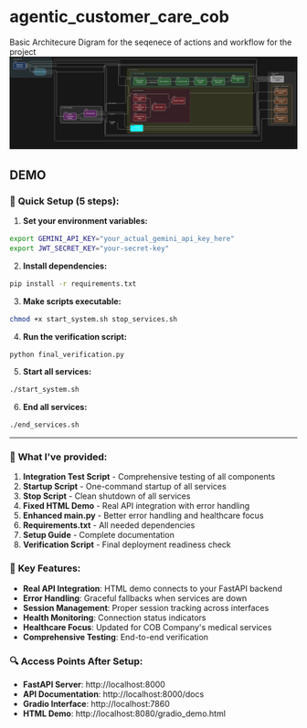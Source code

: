 # agentic_customer_care_cob
Basic Architecure Digram for the seqenece of actions and workflow for the project
<img src="assets/architecure_diagram.png">



## DEMO


### 🚀 **Quick Setup (5 steps):**

1. **Set your environment variables:**
```bash
export GEMINI_API_KEY="your_actual_gemini_api_key_here"
export JWT_SECRET_KEY="your-secret-key"
```

2. **Install dependencies:**
```bash
pip install -r requirements.txt
```

3. **Make scripts executable:**
```bash
chmod +x start_system.sh stop_services.sh
```

4. **Run the verification script:**
```bash
python final_verification.py
```

5. **Start all services:**
```bash
./start_system.sh
```
6. **End all services:**
```bash
./end_services.sh
```
-------
### 🔧 **What I've provided:**

1. **Integration Test Script** - Comprehensive testing of all components
2. **Startup Script** - One-command startup of all services
3. **Stop Script** - Clean shutdown of all services  
4. **Fixed HTML Demo** - Real API integration with error handling
5. **Enhanced main.py** - Better error handling and healthcare focus
6. **Requirements.txt** - All needed dependencies
7. **Setup Guide** - Complete documentation
8. **Verification Script** - Final deployment readiness check

### 🎯 **Key Features:**

- **Real API Integration**: HTML demo connects to your FastAPI backend
- **Error Handling**: Graceful fallbacks when services are down
- **Session Management**: Proper session tracking across interfaces
- **Health Monitoring**: Connection status indicators
- **Healthcare Focus**: Updated for COB Company's medical services
- **Comprehensive Testing**: End-to-end verification

### 🔍 **Access Points After Setup:**

- **FastAPI Server**: http://localhost:8000
- **API Documentation**: http://localhost:8000/docs  
- **Gradio Interface**: http://localhost:7860
- **HTML Demo**: http://localhost:8080/gradio_demo.html
